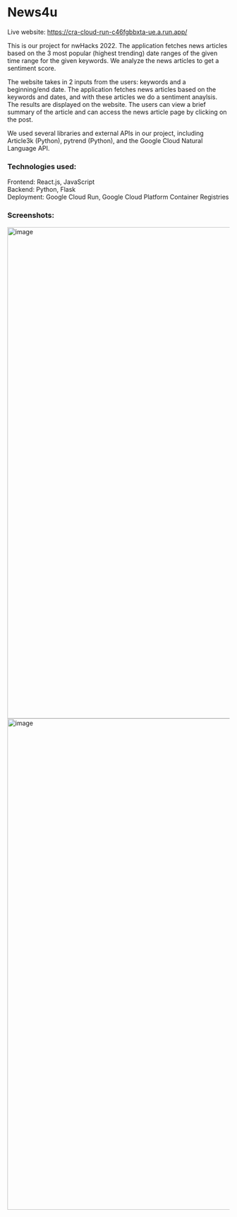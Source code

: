 # News4u
Live website: https://cra-cloud-run-c46fgbbxta-ue.a.run.app/

This is our project for nwHacks 2022. The application fetches news articles based on the 3 most popular (highest trending) date ranges of the given time range for the given keywords. We analyze the news articles to get a sentiment score.

The website takes in 2 inputs from the users: keywords and a beginning/end date. The application fetches news articles based on the keywords and dates, and with these articles we do a sentiment anaylsis. The results are displayed on the website. The users can view a brief summary of the article and can access the news article page by clicking on the post.

We used several libraries and external APIs in our project, including Article3k (Python), pytrend (Python), and the Google Cloud Natural Language API.

### Technologies used:
Frontend: React.js, JavaScript <br />
Backend: Python, Flask <br />
Deployment: Google Cloud Run, Google Cloud Platform Container Registries

### Screenshots:
<img width="1111" alt="image" src="https://user-images.githubusercontent.com/36147173/149671841-4e02829c-e674-4dcc-8406-ffa6fb9aeb24.png">
<img width="1111" alt="image" src="https://user-images.githubusercontent.com/36147173/149671871-485f8c59-cfc5-4671-a7ec-e83a865ca6ea.png">

